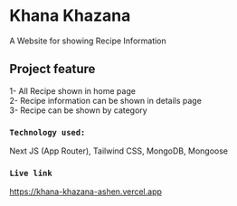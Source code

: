 # Khana Khazana

A Website for showing Recipe Information

## Project feature

1- All Recipe shown in home page</br>
2- Recipe information can be shown in details page</br>
3- Recipe can be shown by category</br>

### `Technology used:`

Next JS (App Router), Tailwind CSS, MongoDB, Mongoose</br>

### `Live link`

https://khana-khazana-ashen.vercel.app
